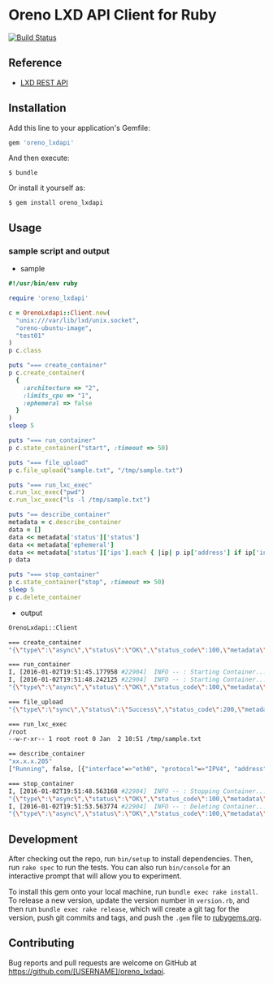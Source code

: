 # Oreno LXD API Client for Ruby
[![Build Status](https://travis-ci.org/inokappa/oreno_lxdapi.svg)](https://travis-ci.org/inokappa/oreno_lxdapi)

## Reference

- [LXD REST API](https://github.com/lxc/lxd/blob/master/specs/rest-api.md)

## Installation

Add this line to your application's Gemfile:

```ruby
gem 'oreno_lxdapi'
```

And then execute:

    $ bundle

Or install it yourself as:

    $ gem install oreno_lxdapi

## Usage

### sample script and output

- sample

```ruby
#!/usr/bin/env ruby                                                                                                                         

require 'oreno_lxdapi'

c = OrenoLxdapi::Client.new(
  "unix:///var/lib/lxd/unix.socket",
  "oreno-ubuntu-image",
  "test01"
)
p c.class

puts "=== create_container"
p c.create_container(
  { 
    :architecture => "2",
    :limits_cpu => "1",
    :ephemeral => false
  }
)
sleep 5

puts "=== run_container"
p c.state_container("start", :timeout => 50)

puts "=== file_upload"
p c.file_upload("sample.txt", "/tmp/sample.txt")

puts "=== run_lxc_exec"
c.run_lxc_exec("pwd")
c.run_lxc_exec("ls -l /tmp/sample.txt")

puts "== describe_container"
metadata = c.describe_container
data = []
data << metadata['status']['status']
data << metadata['ephemeral']
data << metadata['status']['ips'].each { |ip| p ip['address'] if ip['interface'] == "eth0"}
p data

puts "=== stop_container"
p c.state_container("stop", :timeout => 50)
sleep 5
p c.delete_container
```

- output

```sh
OrenoLxdapi::Client

=== create_container
"{\"type\":\"async\",\"status\":\"OK\",\"status_code\":100,\"metadata\":{\"id\":\"e01bac0f-30f4-4dae-91b5-f7fd7e7ea926\",\"class\":\"task\",\"created_at\":\"2016-01-02T19:51:40.161118734+09:00\",\"updated_at\":\"2016-01-02T19:51:40.161118734+09:00\",\"status\":\"Running\",\"status_code\":103,\"resources\":{\"containers\":[\"/1.0/containers/test01\"]},\"metadata\":null,\"may_cancel\":false,\"err\":\"\"},\"operation\":\"/1.0/operations/e01bac0f-30f4-4dae-91b5-f7fd7e7ea926\"}\n"

=== run_container
I, [2016-01-02T19:51:45.177958 #22904]  INFO -- : Starting Container...
I, [2016-01-02T19:51:48.242125 #22904]  INFO -- : Starting Container...
"{\"type\":\"async\",\"status\":\"OK\",\"status_code\":100,\"metadata\":{\"id\":\"03e75986-9732-41c1-8ef3-71ad2dcc1112\",\"class\":\"task\",\"created_at\":\"2016-01-02T19:51:45.172238776+09:00\",\"updated_at\":\"2016-01-02T19:51:45.172238776+09:00\",\"status\":\"Running\",\"status_code\":103,\"resources\":{\"containers\":[\"/1.0/containers/test01\"]},\"metadata\":null,\"may_cancel\":false,\"err\":\"\"},\"operation\":\"/1.0/operations/03e75986-9732-41c1-8ef3-71ad2dcc1112\"}\n"

=== file_upload
"{\"type\":\"sync\",\"status\":\"Success\",\"status_code\":200,\"metadata\":{},\"operation\":\"\"}\n"

=== run_lxc_exec
/root
--w-r-xr-- 1 root root 0 Jan  2 10:51 /tmp/sample.txt

== describe_container
"xx.x.x.205"
["Running", false, [{"interface"=>"eth0", "protocol"=>"IPV4", "address"=>"xx.x.x.205", "host_veth"=>"vethVIDOBX"}, {"interface"=>"lo", "protocol"=>"IPV4", "address"=>"127.0.0.1", "host_veth"=>""}, {"interface"=>"lo", "protocol"=>"IPV6", "address"=>"::1", "host_veth"=>""}]]

=== stop_container
I, [2016-01-02T19:51:48.563168 #22904]  INFO -- : Stopping Container...
"{\"type\":\"async\",\"status\":\"OK\",\"status_code\":100,\"metadata\":{\"id\":\"b244aead-bf3f-4e2a-9ad4-0168fa64d45b\",\"class\":\"task\",\"created_at\":\"2016-01-02T19:51:48.559000682+09:00\",\"updated_at\":\"2016-01-02T19:51:48.559000682+09:00\",\"status\":\"Running\",\"status_code\":103,\"resources\":{\"containers\":[\"/1.0/containers/test01\"]},\"metadata\":null,\"may_cancel\":false,\"err\":\"\"},\"operation\":\"/1.0/operations/b244aead-bf3f-4e2a-9ad4-0168fa64d45b\"}\n"
I, [2016-01-02T19:51:53.563774 #22904]  INFO -- : Deleting Container...
"{\"type\":\"async\",\"status\":\"OK\",\"status_code\":100,\"metadata\":{\"id\":\"a423baec-656e-49d3-8ab5-270cf7f11492\",\"class\":\"task\",\"created_at\":\"2016-01-02T19:51:53.577319191+09:00\",\"updated_at\":\"2016-01-02T19:51:53.577319191+09:00\",\"status\":\"Running\",\"status_code\":103,\"resources\":{\"containers\":[\"/1.0/containers/test01\"]},\"metadata\":null,\"may_cancel\":false,\"err\":\"\"},\"operation\":\"/1.0/operations/a423baec-656e-49d3-8ab5-270cf7f11492\"}\n"
```

## Development

After checking out the repo, run `bin/setup` to install dependencies. Then, run `rake spec` to run the tests. You can also run `bin/console` for an interactive prompt that will allow you to experiment.

To install this gem onto your local machine, run `bundle exec rake install`. To release a new version, update the version number in `version.rb`, and then run `bundle exec rake release`, which will create a git tag for the version, push git commits and tags, and push the `.gem` file to [rubygems.org](https://rubygems.org).

## Contributing

Bug reports and pull requests are welcome on GitHub at https://github.com/[USERNAME]/oreno_lxdapi.

